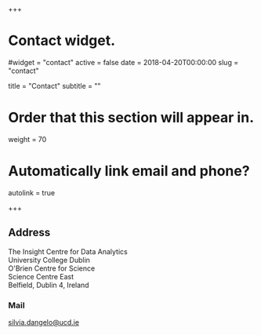 +++
# Contact widget.
#widget = "contact"
active = false
date = 2018-04-20T00:00:00
slug = "contact"


title = "Contact"
subtitle = ""

# Order that this section will appear in.
weight = 70

# Automatically link email and phone?
autolink = true

+++

## Address

The Insight Centre for Data Analytics<br>
University College Dublin<br>
O'Brien Centre for Science<br>
Science Centre East<br>
Belfield, Dublin 4, Ireland<br>

### Mail

silvia.dangelo@ucd.ie
